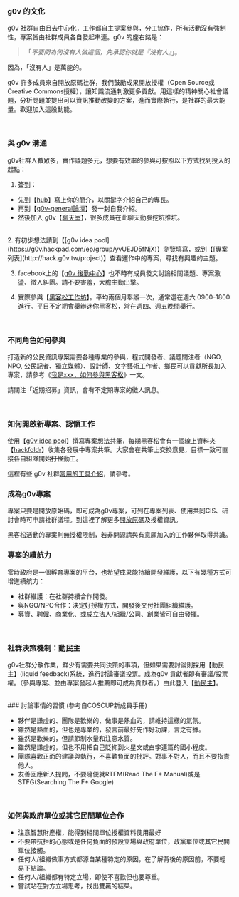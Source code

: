 ### g0v 的文化

g0v 社群自由且去中心化，工作都自主提案參與，分工協作，所有活動沒有強制性，專案皆由社群成員各自發起串連。g0v 的座右銘是：

>「_不要問為何沒有人做這個，先承認你就是『沒有人』_」。

因為，「沒有人」是萬能的。

g0v 許多成員來自開放原碼社群，我們鼓勵成果開放授權（Open Source或Creative Commons授權），讓知識流通刺激更多貢獻。用這樣的精神關心社會議題，分析問題並提出可以資訊推動改變的方案，進而實際執行，是社群的最大能量。歡迎加入這股動能。

<br/>

### 與 g0v 溝通

g0v社群人數眾多，實作議題多元，想要有效率的參與可按照以下方式找到投入的起點：

1. 簽到：
 * 先到【[hub](http://hack.g0v.tw/people)】寫上你的簡介，以關鍵字介紹自己的專長。
 * 再到【[g0v-general論壇](https://groups.google.com/forum/#!forum/g0v-general)】發一封自我介紹。
 * 然後加入 g0v【[聊天室](http://hack.g0v.tw/irc)】，很多成員在此聊天動腦挖坑推坑。
<br/>
2. 有初步想法請到【[g0v idea pool](https://g0v.hackpad.com/ep/group/yvUEJD5fNjX)】瀏覽填寫，或到【[專案列表](http://hack.g0v.tw/project)】查看運作中的專案，尋找有興趣的主題。

3. facebook上的【[g0v 後勤中心](https://www.facebook.com/groups/g0v.general/)】也不時有成員發文討論相關議題、專案激盪、徵人糾團。請不要害羞，大膽主動出擊。

3. 實際參與【[黑客松工作坊](http://registrano.com/group/g0v-tw)】。平均兩個月舉辦一次，通常選在週六 0900-1800 進行。平日不定期會舉辦迷你黑客松，常在週四、週五晚間舉行。

<br/>

### 不同角色如何參與

打造新的公民資訊專案需要各種專業的參與，程式開發者、議題關注者（NGO, NPO, 公民記者、獨立媒體）、設計師、文字藝術工作者、鄉民可以貢獻所長加入專案，請參考《[我是xxx，如何參與黑客松](https://hackpad.com/...--ZYU6qiYaQLo)》一文。

請關注「近期招募」資訊，會有不定期專案的徵人訊息。

<br/>

### 如何開啟新專案、認領工作

使用【[g0v idea pool](https://g0v.hackpad.com/ep/group/yvUEJD5fNjX)】撰寫專案想法共筆，每期黑客松會有一個線上資料夾 【[hackfoldr](http://hack.g0v.tw)】收集各發展中專案共筆。大家會在共筆上交換意見，目標一致可直接各自組隊開始<del>打怪</del>動工。

這裡有些 g0v 社群[常用的工具介紹](/join/tools.html)，請參考。

### 成為g0v專案

專案只要是開放原始碼，即可成為g0v專案，可列在專案列表、使用共同CIS、研討會時可申請社群議程。到這裡了解更多[開放原碼](/join/license.html)及授權資訊。

黑客松活動的專案則無授權限制，若非開源請與有意願加入的工作夥伴取得共識。

### 專案的續航力

零時政府是一個孵育專案的平台，也希望成果能持續開發維護，以下有幾種方式可增進續航力：

* 社群維護：在社群持續合作開發。
* 與NGO/NPO合作：決定好授權方式，開發後交付社團組織維護。
* 募資、聘僱、商業化、或成立法人/組織/公司、創業皆可自由發揮。

<br/>

### 社群決策機制：動民主

g0v社群分散作業，鮮少有需要共同決策的事項，但如果需要討論則採用【動民主】(liquid feedback)系統，進行討論審議投票。成為g0v 貢獻者即有審議/投票權。（參與專案、並由專案發起人推薦即可成為貢獻者。）由此登入【[動民主](http://lqfb-test.g0v.tw/pf/)】。

<br />
### 討論事情的習慣
(參考自COSCUP新成員手冊)

* 夥伴是謙虛的、團隊是歡樂的、做事是熱血的，請維持這樣的氣氛。
* 雖然是熱血的，但也是專業的，發言前最好先作好功課，言之有據。
* 雖然是歡樂的，但請節制水量和注意水質。
* 雖然是謙虛的，但也不用把自己貶抑到火星文或白字連篇的國小程度。
* 團隊喜歡正面的建議與執行，不喜歡負面的批評。對事不對人，而且不要指責他人。
* 友善回應新人提問，不要隨便就RTFM(Read The F* Manual)或是STFG(Searching The F* Google)

<br />

### 如何與政府單位或其它民間單位合作
* 注意智慧財產權，能得到相關單位授權資料使用最好
* 不要帶抗拒的心態或是任何負面的預設立場與政府單位，政黨單位或其它民間單位接觸。
* 任何人/組織做事方式都源自某種特定的原因，在了解背後的原因前，不要輕易下結論。
* 任何人/組織都有特定立場，即使不喜歡但也要尊重。
* 嘗試站在對方立場思考，找出雙贏的結果。





